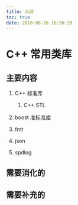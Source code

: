 ```yaml
---
title: 大纲
toc: true
date: 2018-08-26 16:56:20
---
```



# C++ 常用类库


## 主要内容


1. C++ 标准库
   1. C++ STL

1. boost 准标准库
2. fmt
3. json
4. spdlog


## 需要消化的


## 需要补充的
